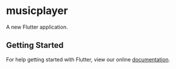 # musicplayer

A new Flutter application.

## Getting Started

For help getting started with Flutter, view our online
[documentation](https://flutter.io/).
